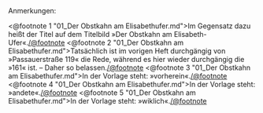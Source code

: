 <div class="anmerkungen">Anmerkungen:</div>

<@footnote 1 "01_Der Obstkahn am Elisabethufer.md">Im Gegensatz dazu heißt der Titel auf dem Titelbild »Der Obstkahn am Elisabeth-Ufer«.</@footnote>
<@footnote 2 "01_Der Obstkahn am Elisabethufer.md">Tatsächlich ist im vorigen Heft durchgängig von »Passauerstraße 119« die Rede, während es hier wieder durchgängig die »161« ist. – Daher so belassen.</@footnote>
<@footnote 3 "01_Der Obstkahn am Elisabethufer.md">In der Vorlage steht: »vorherein«.</@footnote>
<@footnote 4 "01_Der Obstkahn am Elisabethufer.md">In der Vorlage steht: »andete«.</@footnote>
<@footnote 5 "01_Der Obstkahn am Elisabethufer.md">In der Vorlage steht: »wiklich«.</@footnote>


